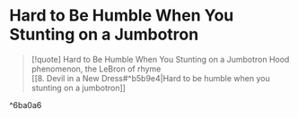 # Hard to Be Humble When You Stunting on a Jumbotron

> [!quote] Hard to Be Humble When You Stunting on a Jumbotron
Hood phenomenon, the LeBron of rhyme  
[[8. Devil in a New Dress#^b5b9e4|Hard to be humble when you stunting on a jumbotron]]  

^6ba0a6

